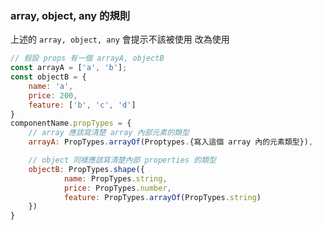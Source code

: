 ### array, object, any 的規則
上述的 `array, object, any` 會提示不該被使用
改為使用
```jsx
// 假設 props 有一個 arrayA, objectB
const arrayA = ['a', 'b'];
const objectB = {
	name: 'a',
	price: 200,
	feature: ['b', 'c', 'd']
}
componentName.propTypes = {
	// array 應該寫清楚 array 內部元素的類型
	arrayA: PropTypes.arrayOf(Proptypes.{寫入這個 array 內的元素類型}),

	// object 同樣應該寫清楚內部 properties 的類型
	objectB: PropTypes.shape({
			name: PropTypes.string,
			price: PropTypes.number,
			feature: PropTypes.arrayOf(PropTypes.string)
	})
}
```